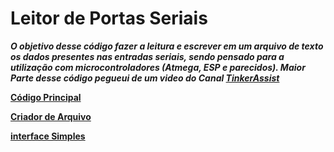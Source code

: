 # Leitor  de Portas Seriais
 ***O objetivo desse código fazer a leitura e escrever em um arquivo de texto os dados presentes nas entradas seriais,
 sendo pensado para a utilização com microcontroladores (Atmega, ESP e parecidos). Maior Parte desse código pegueui de um video do Canal [TinkerAssist](https://www.youtube.com/watch?v=AHr94RtMj1A)***

[**Código Principal**](https://github.com/Guzsz/Serial-input-reader/blob/main/reader.py)

[**Criador de Arquivo**](https://github.com/Guzsz/Serial-input-reader/blob/main/filecreat.py)

[**interface Simples**](https://github.com/Guzsz/Serial-input-reader/blob/main/simple_ui.py)




